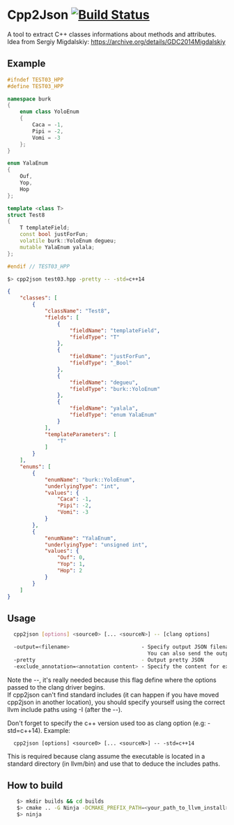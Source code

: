 # Cpp2Json [![Build Status](https://travis-ci.com/IohannRabeson/cpp2json.svg?token=oSgYDG8ZHmxB1gxGNZxP&branch=master)](https://travis-ci.com/IohannRabeson/cpp2json) 

A tool to extract C++ classes informations about methods and attributes.  
Idea from Sergiy Migdalskiy: https://archive.org/details/GDC2014Migdalskiy

## Example
```c++
#ifndef TEST03_HPP
#define TEST03_HPP

namespace burk
{
    enum class YoloEnum
    {
        Caca = -1,
        Pipi = -2,
        Vomi = -3
    };
}

enum YalaEnum
{
    Ouf,
    Yop,
    Hop
};

template <class T>
struct Test8
{
    T templateField;
    const bool justForFun;
    volatile burk::YoloEnum degueu;
    mutable YalaEnum yalala;
};

#endif // TEST03_HPP
```

```bash
$> cpp2json test03.hpp -pretty -- -std=c++14
```

```json
{
    "classes": [
        {
            "className": "Test8",
            "fields": [
                {
                    "fieldName": "templateField",
                    "fieldType": "T"
                },
                {
                    "fieldName": "justForFun",
                    "fieldType": "_Bool"
                },
                {
                    "fieldName": "degueu",
                    "fieldType": "burk::YoloEnum"
                },
                {
                    "fieldName": "yalala",
                    "fieldType": "enum YalaEnum"
                }
            ],
            "templateParameters": [
                "T"
            ]
        }
    ],
    "enums": [
        {
            "enumName": "burk::YoloEnum",
            "underlyingType": "int",
            "values": {
                "Caca": -1,
                "Pipi": -2,
                "Vomi": -3
            }
        },
        {
            "enumName": "YalaEnum",
            "underlyingType": "unsigned int",
            "values": {
                "Ouf": 0,
                "Yop": 1,
                "Hop": 2
            }
        }
    ]
}
```
## Usage
```bash
  cpp2json [options] <source0> [... <sourceN>] -- [clang options]

  -output=<filename>                       - Specify output JSON filename.
                                             You can also send the output to the stdout using - instead of a filename
  -pretty                                  - Output pretty JSON
  -exclude_annotation=<annotation content> - Specify the content for exclude annotation.
```
Note the --, it's really needed because this flag define where the options passed to the clang driver begins.  
If cpp2json can't find standard includes (it can happen if you have moved cpp2json in another location), you should specify
yourself using the correct llvm include paths using -I (after the --).

Don't forget to specify the c++ version used too as clang option (e.g: -std=c++14).
Example:
```
  cpp2json [options] <source0> [... <sourceN>] -- -std=c++14
```
This is required because clang assume the executable is located in a standard directory (in llvm/bin) and use that
to deduce the includes paths.

## How to build
```bash
   $> mkdir builds && cd builds
   $> cmake .. -G Ninja -DCMAKE_PREFIX_PATH=<your_path_to_llvm_install>
   $> ninja
```
